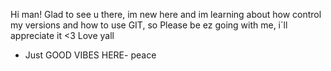 Hi man! Glad to see u there, im new here and im learning about how control my versions and how to use GIT, so
Please be ez going with me, i´ll appreciate it <3
Love yall

- Just GOOD VIBES HERE- 
        peace
